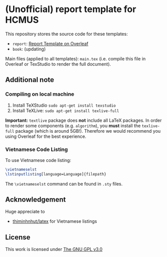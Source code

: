 # (Unofficial) report template for HCMUS

This repository stores the source code for these templates:

- `report`: [Report Template on Overleaf](https://www.overleaf.com/latex/templates/hcmus-report-template/zyrhmsxynwqs)
- `book`: (updating)

Main files (applied to all templates): `main.tex` (i.e. compile this file in Overleaf or TexStudio to render the full document).

## Additional note

### Compiling on local machine

1. Install TeXStudio `sudo apt-get install texstudio`
2. Install TeXLive: `sudo apt-get install texlive-full`

**Important:** `textlive` package does **not** include all LaTeX packages. In order to render some components (e.g. `algorithm`), you **must** install the `texlive-full` package (which is around 5GB!). Therefore we would recommend you using Overleaf for the best experience.

### Vietnamese Code Listing

To use Vietnamese code listing:

```tex
\vietnameselst
\lstinputlisting[language=Language]{filepath}
```

The `\vietnameselst` command can be found in `.sty` files.

## Acknowledgement

Huge appreciate to

- [thiminhnhut/latex](https://github.com/thiminhnhut/latex) for Vietnamese listings

## License

This work is licensed under [The GNU GPL v3.0](LICENSE)
